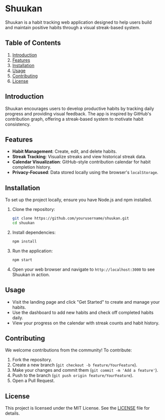 # Shuukan

Shuukan is a habit tracking web application designed to help users build and maintain positive habits through a visual streak-based system.

## Table of Contents

1. [Introduction](#introduction)
2. [Features](#features)
3. [Installation](#installation)
4. [Usage](#usage)
5. [Contributing](#contributing)
6. [License](#license)

## Introduction

Shuukan encourages users to develop productive habits by tracking daily progress and providing visual feedback. The app is inspired by GitHub's contribution graph, offering a streak-based system to motivate habit consistency.

## Features

- **Habit Management**: Create, edit, and delete habits.
- **Streak Tracking**: Visualize streaks and view historical streak data.
- **Calendar Visualization**: GitHub-style contribution calendar for habit completion history.
- **Privacy-Focused**: Data stored locally using the browser's `localStorage`.

## Installation

To set up the project locally, ensure you have Node.js and npm installed.

1. Clone the repository:
   ```bash
   git clone https://github.com/yourusername/shuukan.git
   cd shuukan
   ```

2. Install dependencies:
   ```bash
   npm install
   ```

3. Run the application:
   ```bash
   npm start
   ```

4. Open your web browser and navigate to `http://localhost:3000` to see Shuukan in action.

## Usage

- Visit the landing page and click "Get Started" to create and manage your habits.
- Use the dashboard to add new habits and check off completed habits daily.
- View your progress on the calendar with streak counts and habit history.

## Contributing

We welcome contributions from the community! To contribute:

1. Fork the repository.
2. Create a new branch (`git checkout -b feature/YourFeature`).
3. Make your changes and commit them (`git commit -m 'Add a feature'`).
4. Push to the branch (`git push origin feature/YourFeature`).
5. Open a Pull Request.

## License

This project is licensed under the MIT License. See the [LICENSE](LICENSE) file for details.
